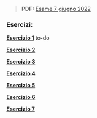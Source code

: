
> **PDF:** [Esame 7 giugno 2022](/Primo%20Anno/Progettazione%20di%20Sistemi%20Digitali/Esami/2022/2022-06-07-MZ.pdf)

### Esercizi:
[**Esercizio 1**](../../../../../../issues/69) to-do

[**Esercizio 2**](../../../../../../issues/41)

[**Esercizio 3**](../../../../../../issues/42) 

[**Esercizio 4**](../../../../../../issues/43)

[**Esercizio 5**](../../../../../../issues/44)

[**Esercizio 6**](../../../../../../issues/15)

[**Esercizio 7**](../../../../../../issues/17)
